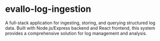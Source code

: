 # evallo-log-ingestion
A full-stack application for ingesting, storing, and querying structured log data. Built with Node.js/Express backend and React frontend, this system provides a comprehensive solution for log management and analysis.
